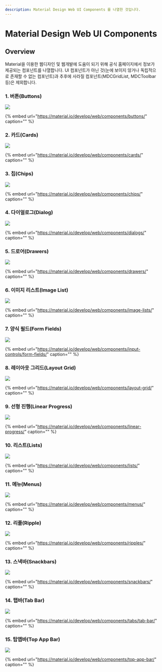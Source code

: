 ```yaml
---
description: Material Design Web UI Components 를 나열한 것입니다.
---
```


# Material Design Web UI Components

## Overview

Material을 이용한 웹디자인 및 웹개발에 도움이 되기 위해 공식 홈페이지에서 정보가 제공되는 컴포넌트를 나열합니다. UI 컴포넌트가 아닌 것\(눈에 보이지 않거나 독립적으로 존재할 수 없는 컴포넌트\)과 추후에 사라질 컴포넌트\(MDCGridList, MDCToolbar등\)은 제외합니다.

### 1. 버튼\(Buttons\)

![](../.gitbook/assets/image%20%2821%29.png)

{% embed url="https://material.io/develop/web/components/buttons/" caption="" %}

### 2. 카드\(Cards\)

![](../.gitbook/assets/image%20%285%29.png)

{% embed url="https://material.io/develop/web/components/cards/" caption="" %}

### 3. 칩\(Chips\)

![](../.gitbook/assets/image%20%2815%29.png)

{% embed url="https://material.io/develop/web/components/chips/" caption="" %}

### 4. 다이얼로그\(Dialog\)

![](../.gitbook/assets/image%20%287%29.png)

{% embed url="https://material.io/develop/web/components/dialogs/" caption="" %}

### 5. 드로어\(Drawers\)

![](../.gitbook/assets/image%20%2811%29.png)

{% embed url="https://material.io/develop/web/components/drawers/" caption="" %}

### 6. 이미지 리스트\(Image List\)

![](../.gitbook/assets/image%20%2812%29.png)

{% embed url="https://material.io/develop/web/components/image-lists/" caption="" %}

### 7. 양식 필드\(Form Fields\)

![](../.gitbook/assets/image.png)

{% embed url="https://material.io/develop/web/components/input-controls/form-fields/" caption="" %}

### 8. 레이아웃 그리드\(Layout Grid\)

![](../.gitbook/assets/image%20%288%29.png)

{% embed url="https://material.io/develop/web/components/layout-grid/" caption="" %}

### 9. 선형 진행\(Linear Progress\)

![](../.gitbook/assets/image%20%2810%29.png)

{% embed url="https://material.io/develop/web/components/linear-progress/" caption="" %}

### 10. 리스트\(Lists\)

![](../.gitbook/assets/image%20%289%29.png)

{% embed url="https://material.io/develop/web/components/lists/" caption="" %}

### 11. 메뉴\(Menus\)

![](../.gitbook/assets/image%20%2820%29.png)

{% embed url="https://material.io/develop/web/components/menus/" caption="" %}

### 12. 리플\(Ripple\)

![](../.gitbook/assets/image%20%2813%29.png)

{% embed url="https://material.io/develop/web/components/ripples/" caption="" %}

### 13. 스낵바\(Snackbars\)

![](../.gitbook/assets/image%20%282%29.png)

{% embed url="https://material.io/develop/web/components/snackbars/" caption="" %}

### 14. 탭바\(Tab Bar\)

![](../.gitbook/assets/image%20%2818%29.png)

{% embed url="https://material.io/develop/web/components/tabs/tab-bar/" caption="" %}

### 15. 탑앱바\(Top App Bar\)

![](../.gitbook/assets/image%20%284%29.png)

{% embed url="https://material.io/develop/web/components/top-app-bar/" caption="" %}


